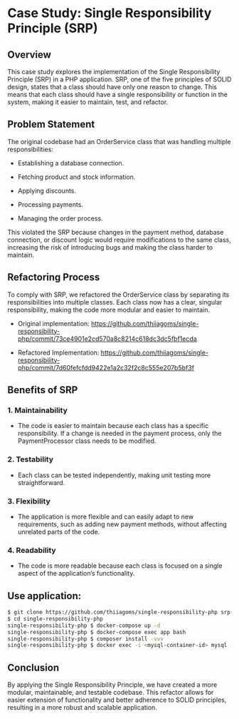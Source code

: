 Case Study: Single Responsibility Principle (SRP)
=================================================

Overview
--------

This case study explores the implementation of the Single Responsibility Principle (SRP) in a PHP application. SRP, one of the five principles of SOLID design, states that a class should have only one reason to change. This means that each class should have a single responsibility or function in the system, making it easier to maintain, test, and refactor.

Problem Statement
-----------------

The original codebase had an OrderService class that was handling multiple responsibilities:

*   Establishing a database connection.
    
*   Fetching product and stock information.
    
*   Applying discounts.
    
*   Processing payments.
    
*   Managing the order process.
    

This violated the SRP because changes in the payment method, database connection, or discount logic would require modifications to the same class, increasing the risk of introducing bugs and making the class harder to maintain.

Refactoring Process
-------------------

To comply with SRP, we refactored the OrderService class by separating its responsibilities into multiple classes. Each class now has a clear, singular responsibility, making the code more modular and easier to maintain.

- Original implementation: https://github.com/thiiagoms/single-responsibility-php/commit/73ce4901e2cd570a8c8214c618dc3dc5fbf1ecda

- Refactored Implementation: https://github.com/thiiagoms/single-responsibility-php/commit/7d60fefcfdd9422e1a2c32f2c8c555e207b5bf3f 

Benefits of SRP
---------------

### 1\. **Maintainability**

*   The code is easier to maintain because each class has a specific responsibility. If a change is needed in the payment process, only the PaymentProcessor class needs to be modified.
    

### 2\. **Testability**

*   Each class can be tested independently, making unit testing more straightforward.
    

### 3\. **Flexibility**

*   The application is more flexible and can easily adapt to new requirements, such as adding new payment methods, without affecting unrelated parts of the code.
    

### 4\. **Readability**

*   The code is more readable because each class is focused on a single aspect of the application’s functionality.

Use application:
----------

```bash
$ git clone https://github.com/thiiagoms/single-responsibility-php srp-solid
$ cd single-responsibility-php
single-responsibility-php $ docker-compose up -d
single-responsibility-php $ docker-compose exec app bash
single-responsibility-php $ composer install -vvv
single-responsibility-php $ docker exec -i <mysql-container-id> mysql -u root -proot < ./.devops/mysql/script.sql 
```

Conclusion
----------

By applying the Single Responsibility Principle, we have created a more modular, maintainable, and testable codebase. This refactor allows for easier extension of functionality and better adherence to SOLID principles, resulting in a more robust and scalable application.
